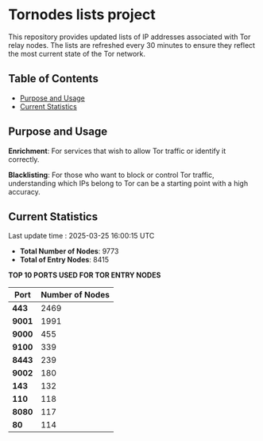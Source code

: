 # Tornodes lists project

This repository provides updated lists of IP addresses associated with Tor relay nodes. The lists are refreshed every 30 minutes to ensure they reflect the most current state of the Tor network.

## Table of Contents

- [Purpose and Usage](#purpose-and-usage)
- [Current Statistics](#current-statistics)


## Purpose and Usage

**Enrichment**: For services that wish to allow Tor traffic or identify it correctly.

**Blacklisting**: For those who want to block or control Tor traffic, understanding which IPs belong to Tor can be a starting point with a high accuracy.

## Current Statistics

Last update time : 2025-03-25 16:00:15 UTC

- **Total Number of Nodes**: 9773
- **Total of Entry Nodes**: 8415

**TOP 10 PORTS USED FOR TOR ENTRY NODES**

| **Port** | **Number of Nodes** |
|------|-----------------|
| **443**   | 2469  |
| **9001**   | 1991  |
| **9000**   | 455  |
| **9100**   | 339  |
| **8443**   | 239  |
| **9002**   | 180  |
| **143**   | 132  |
| **110**   | 118  |
| **8080**   | 117  |
| **80**   | 114  |


